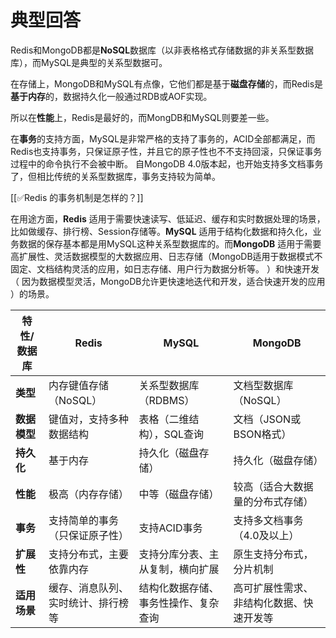 # 典型回答


Redis和MongoDB都是**NoSQL**数据库（以非表格格式存储数据的非关系型数据库），而MySQL是典型的关系型数据可。



在存储上，MongoDB和MySQL有点像，它他们都是基于**磁盘存储**的，而Redis是**基于内存**的，数据持久化一般通过RDB或AOF实现。  



所以在**性能**上，Redis是最好的，而MongDB和MySQL则要差一些。



在**事务**的支持方面，MySQL是非常严格的支持了事务的，ACID全部都满足，而Redis也支持事务，只保证原子性，并且它的原子性也不不支持回滚，只保证事务过程中的命令执行不会被中断。 自MongoDB 4.0版本起，也开始支持多文档事务了，但相比传统的关系型数据库，事务支持较为简单。  



[[✅Redis 的事务机制是怎样的？]]



在用途方面，**Redis** 适用于需要快速读写、低延迟、缓存和实时数据处理的场景，比如做缓存、排行榜、Session存储等。**MySQL** 适用于结构化数据和持久化，业务数据的保存基本都是用MySQL这种关系型数据库的。而**MongoDB** 适用于需要高扩展性、灵活数据模型的大数据应用、日志存储（MongoDB适用于数据模式不固定、文档结构灵活的应用，如日志存储、用户行为数据分析等。  ）和快速开发（ 因为数据模型灵活，MongoDB允许更快速地迭代和开发，适合快速开发的应用 ）的场景。



| 特性/数据库 | **Redis** | **MySQL** | **MongoDB** |
| --- | --- | --- | --- |
| **类型** | 内存键值存储（NoSQL） | 关系型数据库（RDBMS） | 文档型数据库（NoSQL） |
| **数据模型** | 键值对，支持多种数据结构 | 表格（二维结构），SQL查询 | 文档（JSON或BSON格式） |
| **持久化** | 基于内存 | 持久化（磁盘存储） | 持久化（磁盘存储） |
| **性能** | 极高（内存存储） | 中等（磁盘存储） | 较高（适合大数据量的分布式存储） |
| **事务** | 支持简单的事务（只保证原子性） | 支持ACID事务 | 支持多文档事务（4.0及以上） |
| **扩展性** | 支持分布式，主要依靠内存 | 支持分库分表、主从复制，横向扩展 | 原生支持分布式，分片机制 |
| **适用场景** | 缓存、消息队列、实时统计、排行榜等 | 结构化数据存储、事务性操作、复杂查询 | 高可扩展性需求、非结构化数据、快速开发等 |


